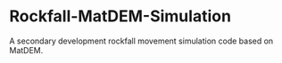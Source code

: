 # Rockfall-MatDEM-Simulation
A secondary development rockfall movement simulation code based on MatDEM.
